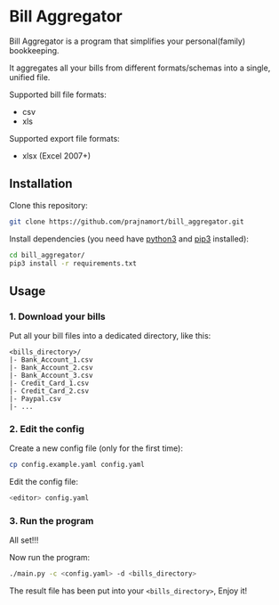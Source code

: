 # Bill Aggregator

Bill Aggregator is a program that simplifies your personal(family) bookkeeping.

It aggregates all your bills from different formats/schemas into a single, unified file.

Supported bill file formats:

- csv
- xls

Supported export file formats:

- xlsx (Excel 2007+)

## Installation

Clone this repository:

```bash
git clone https://github.com/prajnamort/bill_aggregator.git
```

Install dependencies (you need have [python3](https://www.python.org/downloads/) and [pip3](https://pip.pypa.io/en/stable/installation/) installed):

```bash
cd bill_aggregator/
pip3 install -r requirements.txt
```

## Usage

### 1. Download your bills

Put all your bill files into a dedicated directory, like this:

```
<bills_directory>/
|- Bank_Account_1.csv
|- Bank_Account_2.csv
|- Bank_Account_3.csv
|- Credit_Card_1.csv
|- Credit_Card_2.csv
|- Paypal.csv
|- ...
```

### 2. Edit the config

Create a new config file (only for the first time):

```bash
cp config.example.yaml config.yaml
```

Edit the config file:

```bash
<editor> config.yaml
```

### 3. Run the program

All set!!!

Now run the program:

```bash
./main.py -c <config.yaml> -d <bills_directory>
```

The result file has been put into your `<bills_directory>`, Enjoy it!
